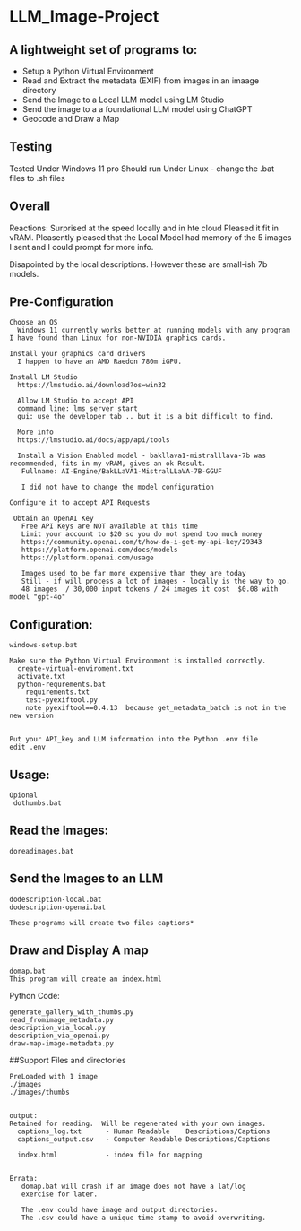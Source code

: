 # LLM_Image-Project

## A lightweight set of programs to:
-  Setup a Python Virtual Environment
-  Read and Extract the metadata (EXIF) from images in an imaage directory
-  Send the Image to a Local LLM model using LM Studio
-  Send the image to a a foundational LLM model using ChatGPT
-  Geocode and Draw a Map

## Testing
Tested Under Windows 11 pro
Should run Under Linux - change the .bat files to .sh files

## Overall
Reactions: 
Surprised at the speed locally and in hte cloud
Pleased it fit in vRAM.
Pleasently pleased that the Local Model had memory of the 5 images I sent and I could prompt for more info.

Disapointed by the local descriptions. However these are small-ish 7b models.

## Pre-Configuration

```
Choose an OS
  Windows 11 currently works better at running models with any program I have found than Linux for non-NVIDIA graphics cards.

Install your graphics card drivers
  I happen to have an AMD Raedon 780m iGPU.

Install LM Studio
  https://lmstudio.ai/download?os=win32

  Allow LM Studio to accept API
  command line: lms server start
  gui: use the developer tab .. but it is a bit difficult to find.

  More info
  https://lmstudio.ai/docs/app/api/tools

  Install a Vision Enabled model - bakllava1-mistralllava-7b was recommended, fits in my vRAM, gives an ok Result.
   Fullname: AI-Engine/BakLLaVA1-MistralLLaVA-7B-GGUF

   I did not have to change the model configuration

Configure it to accept API Requests
 
 Obtain an OpenAI Key
   Free API Keys are NOT available at this time 
   Limit your account to $20 so you do not spend too much money
   https://community.openai.com/t/how-do-i-get-my-api-key/29343
   https://platform.openai.com/docs/models
   https://platform.openai.com/usage

   Images used to be far more expensive than they are today
   Still - if will process a lot of images - locally is the way to go.
   48 images  / 30,000 input tokens / 24 images it cost  $0.08 with model "gpt-4o" 
```

## Configuration:

```
windows-setup.bat

Make sure the Python Virtual Environment is installed correctly.
  create-virtual-enviroment.txt
  activate.txt
  python-requrements.bat
    requirements.txt
    test-pyexiftool.py
    note pyexiftool==0.4.13  because get_metadata_batch is not in the new version 


Put your API_key and LLM information into the Python .env file
edit .env
```

## Usage:

```
Opional
 dothumbs.bat      
```

## Read the Images:
```
doreadimages.bat
```

## Send the Images to an LLM
```
dodescription-local.bat
dodescription-openai.bat

These programs will create two files captions*

```


## Draw and Display A map
```
domap.bat
This program will create an index.html
```

Python Code:

```
generate_gallery_with_thumbs.py
read_fromimage_metadata.py
description_via_local.py
description_via_openai.py
draw-map-image-metadata.py
```

##Support Files and directories

```
PreLoaded with 1 image
./images
./images/thumbs


output:
Retained for reading.  Will be regenerated with your own images.
  captions_log.txt      - Human Readable    Descriptions/Captions
  captions_output.csv   - Computer Readable Descriptions/Captions

  index.html            - index file for mapping


Errata:
   domap.bat will crash if an image does not have a lat/log
   exercise for later.

   The .env could have image and output directories.
   The .csv could have a unique time stamp to avoid overwriting.

```
